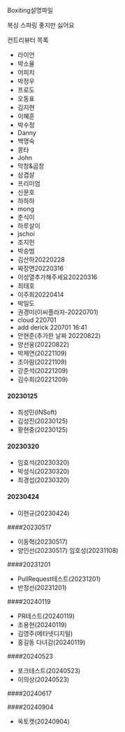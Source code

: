 Boxiting설명파일

복싱 스파링 좋지만 싫어요

컨트리뷰터 목록
* 라이언
* 박소율
* 어피치
* 박정우
* 프로도
* 오동표
* 김지현
* 이혜훈
* 박수정
* Danny
* 백명숙
* 몽타
* John
* 막창&곱창
* 삼겹살
* 프리미엄
* 신문호
* 하하하
* mong
* 춘식이
* 하루살이
* jschoi
* 조지헌
* 박승범
* 김산하20220228
* 짜장면20220316
* 이성열추가해주세요20220316
* 최태호
* 이주희20220414
* 박일도
* 권경미(이씨플라자-20220701)
* cloud 220701
* add derick 220701 16:41
* 안현준(추가한 날짜 20220822)
* 양선웅(20220822)
* 박제연(20221109)
* 조아람(20221109)
* 강준석(20221209)
* 김수희(20221209)

#### 20230125 
* 최성민(INSoft)
* 김성진(20230125)
* 황현중(20230125)

#### 20230320
* 임효석(20230320) 
* 박성식(20230320)
* 최경섭(20230320)

#### 20230424
* 이현규(20230424)

####20230517
* 이동혁(20230517)
* 양인선(20230517)
임호성(20231108)

####20231201
* PullRequest테스트(20231201)
* 반정선(20231201)

####20240119
* PR테스트(20240119)
* 조용현(20240119)
* 김영주(메타넷디지털)
* 홍길동 다녀감(20240119)

####20240523
* 포크테스트(20240523)
* 이의상(20240523)

####20240617

####20240904
* 옥토캣(20240904)
